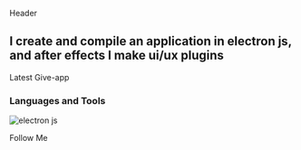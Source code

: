 Header

## I create and compile an application in electron js, and after effects I make ui/ux plugins

Latest Give-app

### Languages and Tools
![electron js](https://img.shields.io/badge/-<electron-js>-<COLOR>)

Follow Me

